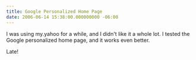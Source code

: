 ```yaml
---
title: Google Personalized Home Page
date: 2006-06-14 15:38:00.000000000 -06:00
---
```

I was using my.yahoo for a while, and I didn't like it a whole lot.  I tested the Google personalized home page, and it works even better.

Late!
